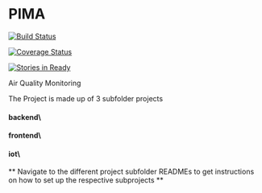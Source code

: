 # PIMA

[![Build Status](https://travis-ci.org/lubegamark/pima.svg?branch=master)](https://travis-ci.org/lubegamark/pima)

[![Coverage Status](https://coveralls.io/repos/github/lubegamark/pima/badge.svg?branch=master)](https://coveralls.io/github/lubegamark/pima?branch=master)

[![Stories in Ready](https://badge.waffle.io/lubegamark/pima.png?label=ready&title=Ready)](http://waffle.io/lubegamark/pima)

Air Quality Monitoring

The Project is made up of 3 subfolder projects

#### backend\
#### frontend\
#### iot\

** Navigate to the different project subfolder READMEs to get instructions on how to set up the respective subprojects ** 